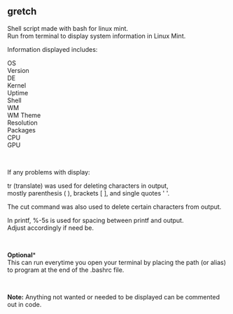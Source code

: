 ## gretch

Shell script made with bash for linux mint.  
Run from terminal to display system information in Linux Mint.  

Information displayed includes:

OS  
Version  
DE  
Kernel  
Uptime  
Shell  
WM  
WM Theme  
Resolution  
Packages  
CPU  
GPU    

<br />
 
If any problems with display:  

tr (translate) was used for deleting characters in output,  
mostly parenthesis ( ), brackets [ ], and single quotes ' '.  

The cut command was also used to delete certain characters from output.  

In printf, %-5s is used for spacing between printf and output.   
Adjust accordingly if need be.  

<br />  

**Optional***  
This can run everytime you open your terminal by placing the path (or alias) to program at the end of the .bashrc file.  

<br />  

**Note:** Anything not wanted or needed to be displayed can be commented out in code.

